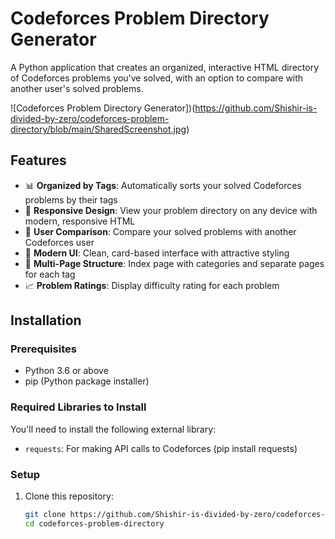 # Codeforces Problem Directory Generator

A Python application that creates an organized, interactive HTML directory of Codeforces problems you've solved, with an option to compare with another user's solved problems.

![Codeforces Problem Directory Generator])(https://github.com/Shishir-is-divided-by-zero/codeforces-problem-directory/blob/main/SharedScreenshot.jpg)

## Features

- 📊 **Organized by Tags**: Automatically sorts your solved Codeforces problems by their tags
- 📱 **Responsive Design**: View your problem directory on any device with modern, responsive HTML
- 🔄 **User Comparison**: Compare your solved problems with another Codeforces user
- 🎨 **Modern UI**: Clean, card-based interface with attractive styling
- 🧩 **Multi-Page Structure**: Index page with categories and separate pages for each tag
- 📈 **Problem Ratings**: Display difficulty rating for each problem

## Installation

### Prerequisites

- Python 3.6 or above
- pip (Python package installer)

### Required Libraries to Install

You'll need to install the following external library:
- `requests`: For making API calls to Codeforces (pip install requests)

### Setup

1. Clone this repository:
   ```bash
   git clone https://github.com/Shishir-is-divided-by-zero/codeforces-problem-directory.git
   cd codeforces-problem-directory
